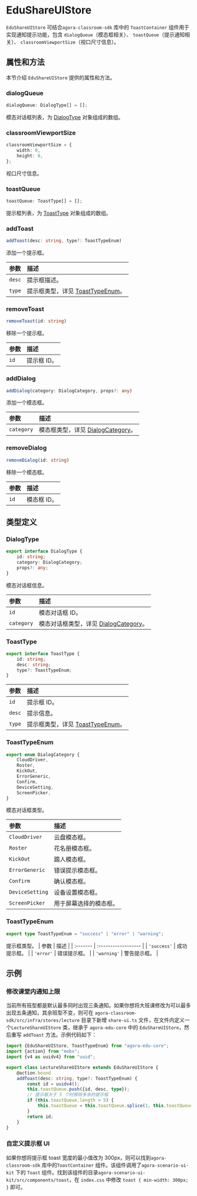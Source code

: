 # EduShareUIStore

`EduShareUIStore` 可结合`agora-classroom-sdk` 库中的 `ToastContainer` 组件用于实现通知提示功能，包含 `dialogQueue`（模态框相关）、 `toastQueue`（提示通知相关）、 `classroomViewportSize`（视口尺寸信息）。

## 属性和方法

本节介绍 `EduShareUIStore` 提供的属性和方法。

### dialogQueue

```typescript
dialogQueue: DialogType[] = [];
```

模态对话框列表，为 [DialogType](#dialogtype) 对象组成的数组。

### classroomViewportSize

```typescript
classroomViewportSize = {
    width: 0,
    height: 0,
};
```

视口尺寸信息。

### toastQueue

```typescript
toastQueue: ToastType[] = [];
```

提示框列表，为 [ToastType](#toasttype) 对象组成的数组。

### addToast

```typescript
addToast(desc: string, type?: ToastTypeEnum)
```

添加一个提示框。

| 参数   | 描述                                               |
| :----- | :------------------------------------------------- |
| `desc` | 提示框描述。                                       |
| `type` | 提示框类型，详见 [ToastTypeEnum](#toasttypeenum)。 |

### removeToast

```typescript
removeToast(id: string)
```

移除一个提示框。

| 参数 | 描述        |
| :--- | :---------- |
| `id` | 提示框 ID。 |

### addDialog

```typescript
addDialog(category: DialogCategory, props?: any)
```

添加一个模态框。

| 参数       | 描述                                                 |
| :--------- | :--------------------------------------------------- |
| `category` | 模态框类型，详见 [DialogCategory](#dialogcategory)。 |

### removeDialog

```typescript
removeDialog(id: string)
```

移除一个模态框。

| 参数 | 描述        |
| :--- | :---------- |
| `id` | 模态框 ID。 |

## 类型定义

### DialogType

```typescript
export interface DialogType {
    id: string;
    category: DialogCategory;
    props?: any;
}
```

模态对话框信息。

| 参数       | 描述                                                     |
| :--------- | :------------------------------------------------------- |
| `id`       | 模态对话框 ID。                                          |
| `category` | 模态对话框类型，详见 [DialogCategory](#dialogcategory)。 |

### ToastType

```typescript
export interface ToastType {
    id: string;
    desc: string;
    type?: ToastTypeEnum;
}
```

| 参数   | 描述                                               |
| :----- | :------------------------------------------------- |
| `id`   | 提示框 ID。                                        |
| `desc` | 提示信息。                                         |
| `type` | 提示框类型，详见 [ToastTypeEnum](#toasttypeenum)。 |

### ToastTypeEnum

```typescript
export enum DialogCategory {
    CloudDriver,
    Roster,
    KickOut,
    ErrorGeneric,
    Confirm,
    DeviceSetting,
    ScreenPicker,
}
```

模态对话框类型。

| 参数            | 描述                   |
| :-------------- | :--------------------- |
| `CloudDriver`   | 云盘模态框。           |
| `Roster`        | 花名册模态框。         |
| `KickOut`       | 踢人模态框。           |
| `ErrorGeneric`  | 错误提示模态框。       |
| `Confirm`       | 确认模态框。           |
| `DeviceSetting` | 设备设置模态框。       |
| `ScreenPicker`  | 用于屏幕选择的模态框。 |

### ToastTypeEnum

```typescript
export type ToastTypeEnum = "success" | "error" | "warning";
```

提示框类型。
| 参数 | 描述 |
| :------- | :------------------ |
| `'success'` | 成功提示框。 |
| `'error'` | 错误提示框。 |
| `'warning'` | 警告提示框。 |

## 示例

### 修改课堂内通知上限

当前所有班型都是默认最多同时出现三条通知。如果你想将大班课修改为可以最多出现五条通知，其余班型不变，则可在 `agora-classroom-sdk/src/infra/stores/lecture` 目录下新增 `share-ui.ts` 文件，在文件内定义一个`LectureShareUIStore` 类，继承于 `agora-edu-core` 中的 `EduShareUIStore`，然后重写 `addToast` 方法。示例代码如下：

```typescript
import {EduShareUIStore, ToastTypeEnum} from "agora-edu-core";
import {action} from "mobx";
import {v4 as uuidv4} from "uuid";

export class LectureShareUIStore extends EduShareUIStore {
    @action.bound
    addToast(desc: string, type?: ToastTypeEnum) {
        const id = uuidv4();
        this.toastQueue.push({id, desc, type});
        // 提示框大于 5 个时移除多余的提示框
        if (this.toastQueue.length > 5) {
            this.toastQueue = this.toastQueue.splice(1, this.toastQueue.length);
        }
        return id;
    }
}
```

### 自定义提示框 UI

如果你想将提示框 toast 宽度的最小值改为 300px，则可以找到`agora-classroom-sdk` 库中的`ToastContainer` 组件。该组件调用了`agora-scenario-ui-kit` 下的 `Toast` 组件。找到该组件的目录`agora-scenario-ui-kit/src/components/toast`，在 `index.css` 中修改 `toast { min-width: 300px; }` 即可。
